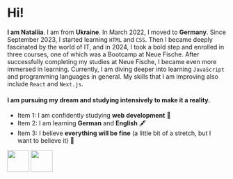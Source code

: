 # Hi! 

**I am Nataliia**.
I am from **Ukraine**. In March 2022, I moved to **Germany**.
Since September 2023, I started learning ```HTML``` and ```CSS```. Then I became deeply fascinated by the world of IT, and in 2024, I took a bold step and enrolled in three courses, one of which was a Bootcamp at Neue Fische. After successfully completing my studies at Neue Fische, I became even more immersed in learning. Currently, I am diving deeper into learning ```JavaScript``` and programming languages in general.
My skills that I am improving also include ```React``` and ```Next.js```.

#### I am pursuing my dream and studying intensively to make it a reality.

- Item 1: I am confidently studying **web development** 💫
- Item 2: I am learning **German** and **English** 🖋
- Item 3: I believe **everything will be fine** (a little bit of a stretch, but I want to believe it) 🤗

[<img src="https://upload.wikimedia.org/wikipedia/commons/e/e7/Instagram_logo_2016.svg" width="50"/>](https://www.instagram.com/natush_no/?igsh=M2l2NmxpZzRwNDFk&utm_source=qr#)
[<img src="https://upload.wikimedia.org/wikipedia/commons/8/81/LinkedIn_icon.svg" width="50"/>](https://www.linkedin.com/in/nataliia-osman-1a48152b9/)



